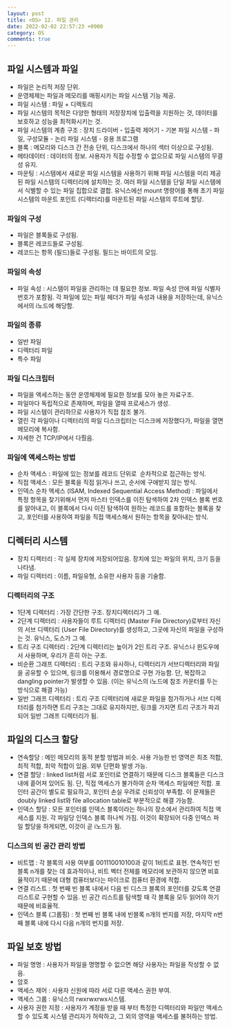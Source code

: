 ```yaml
---
layout: post
title: <OS> 12. 파일 관리
date: 2022-02-02 22:57:23 +0900
category: OS
comments: true
---
```


## 파일 시스템과 파일 

- 파일은 논리적 저장 단위.
- 운영체제는 파일과 메모리를 매핑시키는 파일 시스템 기능 제공.
- 파일 시스템 : 파일 + 디렉토리
- 파일 시스템의 목적은 다양한 형태의 저장장치에 입출력을 지원하는 것, 데이터를 보호하고 성능을 최적화시키는 것.
- 파일 시스템의 계층 구조 : 장치 드라이버 - 입출력 제어기 - 기본 파일 시스템 - 파일, 구성모듈 - 논리 파일 시스템 - 응용 프로그램
- 블록 : 메모리와 디스크 간 전송 단위, 디스크에서 하나의 섹터 이상으로 구성됨.
- 메타데이터 : 데이터의 정보. 사용자가 직접 수정할 수 없으므로 파일 시스템의 무결성 유지.
- 마운팅 : 시스템에서 새로운 파일 시스템을 사용하기 위해 파일 시스템을 미리 제공된 파일 시스템의 디렉터리에 설치하는 것. 여러 파일 시스템을 단일 파일 시스템에서 식별할 수 있는 파일 집합으로 결합. 유닉스에선 mount 명령어를 통해 초기 파일 시스템의 마운트 포인트 (디렉터리)를 마운트된 파일 시스템의 루트에 할당. 

### 파일의 구성 

- 파일은 블록들로 구성됨.
- 블록은 레코드들로 구성됨.
- 레코드는 항목 (필드)들로 구성됨. 필드는 바이트의 모임. 

### 파일의 속성 

- 파일 속성 : 시스템이 파일을 관리하는 데 필요한 정보. 파일 속성 안에 파일 식별자 번호가 포함됨. 각 파일에 있는 파일 헤더가 파일 속성과 내용을 저장하는데, 유닉스에서의 i노드에 해당함. 

### 파일의 종류 

- 일반 파일
- 디렉터리 파일
- 특수 파일 

### 파일 디스크립터 

- 파일을 액세스하는 동안 운영체제에 필요한 정보를 모아 놓은 자료구조.
- 파일마다 독립적으로 존재하며, 파일을 열때 프로세스가 생성.
- 파일 시스템이 관리하므로 사용자가 직접 참조 불가.
- 열린 각 파일이나 디렉터리의 파일 디스크립터는 디스크에 저장했다가, 파일을 열면 메모리에 복사함.
- 자세한 건 TCP/IP에서 다뤘음. 

### 파일에 액세스하는 방법 

- 순차 액세스 : 파일에 있는 정보를 레코드 단위로  순차적으로 접근하는 방식.
- 직접 액세스 : 모든 블록을 직접 읽거나 쓰고, 순서에 구애받지 않는 방식.
- 인덱스 순차 액세스 (ISAM, Indexed Sequential Access Method) : 파일에서 특정 항목을 찾기위해서 먼저 마스터 인덱스를 이진 탐색하여 2차 인덱스 블록 번호를 알아내고, 이 블록에서 다시 이진 탐색하여 원하는 레코드를 포함하는 블록을 찾고, 포인터를 사용하여 파일을 직접 액세스해서 원하는 항목을 찾아내는 방식. 

## 디렉터리 시스템 

- 장치 디렉터리 : 각 실제 장치에 저장되어있음. 장치에 있는 파일의 위치, 크기 등을 나타냄.
- 파일 디렉터리 : 이름, 파일유형, 소유한 사용자 등을 기술함. 

### 디렉터리의 구조 

- 1단계 디렉터리 : 가장 간단한 구조. 장치디렉터리가 그 예.
- 2단계 디렉터리 : 사용자들이 루트 디렉터리 (Master File Directory)로부터 자신의 서브 디렉터리 (User File Directory)를 생성하고, 그곳에 자신의 파일을 구성하는 것. 유닉스, 도스가 그 예.
- 트리 구조 디렉터리 : 2단계 디렉터리는 높이가 2인 트리 구조. 유닉스나 윈도우에서 사용하며, 우리가 흔히 아는 구조.
- 비순환 그래프 디렉터리 : 트리 구조와 유사하나, 디렉터리가 서브디렉터리와 파일을 공유할 수 있으며, 링크를 이용해서 경로명으로 구현 가능함. 단, 복잡하고 dangling pointer가 발생할 수 있음. (이는 유닉스의 i노드에 참조 카운터를 두는 방식으로 해결 가능)
- 일반 그래프 디렉터리 : 트리 구조 디렉터리에 새로운 파일을 첨가하거나 서브 디렉터리를 첨가하면 트리 구조는 그대로 유지하지만, 링크를 가지면 트리 구조가 파괴되어 일반 그래프 디렉터리가 됨. 

## 파일의 디스크 할당 

- 연속할당 : 메인 메모리의 동적 분할 방법과 비슷. 사용 가능한 빈 영역은 최초 적합, 최적 적합, 최악 적합이 있음. 외부 단편화 발생 가능.
- 연결 할당 : linked list처럼 서로 포인터로 연결하기 때문에 디스크 블록들은 디스크 내에 흩어져 있어도 됨. 단, 직접 액세스가 불가하여 순차 액세스 파일에만 적합. 포인터 공간이 별도로 필요하고, 포인터 손실 우려로 신뢰성이 부족함. 이 문제들은 doubly linked list와 file allocation table로 부분적으로 해결 가능함.
- 인덱스 할당 : 모든 포인터를 인덱스 블록이라는 하나의 장소에서 관리하여 직접 액세스를 지원. 각 파일당 인덱스 블록 하나씩 가짐. 이것이 확장되어 다중 인덱스 파일 할당을 하게되면, 이것이 곧 i노드가 됨.

### 디스크의 빈 공간 관리 방법

- 비트맵 : 각 블록의 사용 여부를 001110010100과 같이 1비트로 표현. 연속적인 빈 블록 n개를 찾는 데 효과적이나, 비트 벡터 전체를 메모리에 보관하지 않으면 비효율적이기 때문에 대형 컴퓨터보다는 마이크로 컴퓨터 환경에 적합.
- 연결 리스트 : 첫 번째 빈 블록 내에서 다음 빈 디스크 블록의 포인터를 갖도록 연결 리스트로 구현할 수 있음. 빈 공간 리스트를 탐색할 때 각 블록을 모두 읽어야 하기 때문에 비효율적.
- 인덱스 블록 (그룹핑) : 첫 번째 빈 블록 내에 빈블록 n개의 번지를 저장, 마지막 n번째 블록 내에 다시 다음 n개의 번지를 저장.

## 파일 보호 방법

- 파일 명명 : 사용자가 파일을 명명할 수 없으면 해당 사용자는 파일을 작성할 수 없음.
- 암호
- 액세스 제어 : 사용자 신원에 따라 서로 다른 액세스 권한 부여.
- 액세스 그룹 : 유닉스의 rwxrwxrwx시스템.
- 사용자 권한 지정 : 사용자가 계정을 받을 때 부터 특정한 디렉터리와 파일만 액세스할 수 있도록 시스템 관리자가 허락하고, 그 외의 영역을 액세스를 불허하는 방법.